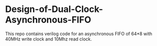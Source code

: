 # Design-of-Dual-Clock-Asynchronous-FIFO
This repo contains verilog code for an asynchronous FIFO of 64*8 with 40MHz write clock and 10Mhz read clock.

